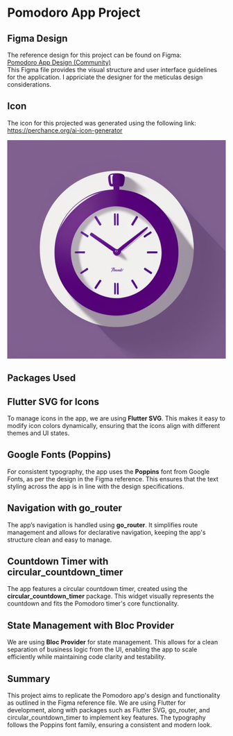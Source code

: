 # Pomodoro App Project

## Figma Design
The reference design for this project can be found on Figma:  
[Pomodoro App Design (Community)](https://www.figma.com/design/kNYnHKfN6Pw5UAUZCw6soJ/Pomodoro-App-Design-(Community)?m=auto&t=cYytujP1HgpJ78DQ-6)  
This Figma file provides the visual structure and user interface guidelines for the application. I appriciate the designer for the meticulas design considerations.

## Icon 
The icon for this projected was generated using the following link:
https://perchance.org/ai-icon-generator

![Application Logo](assets/images/pomodoro_icon.jpeg)


## Packages Used
## Flutter SVG for Icons
To manage icons in the app, we are using **Flutter SVG**. This makes it easy to modify icon colors dynamically, ensuring that the icons align with different themes and UI states.

## Google Fonts (Poppins)
For consistent typography, the app uses the **Poppins** font from Google Fonts, as per the design in the Figma reference. This ensures that the text styling across the app is in line with the design specifications.

## Navigation with go_router
The app’s navigation is handled using **go_router**. It simplifies route management and allows for declarative navigation, keeping the app's structure clean and easy to manage.

## Countdown Timer with circular_countdown_timer
The app features a circular countdown timer, created using the **circular_countdown_timer** package. This widget visually represents the countdown and fits the Pomodoro timer's core functionality.

## State Management with Bloc Provider
We are using **Bloc Provider** for state management. This allows for a clean separation of business logic from the UI, enabling the app to scale efficiently while maintaining code clarity and testability.

## Summary
This project aims to replicate the Pomodoro app's design and functionality as outlined in the Figma reference file. We are using Flutter for development, along with packages such as Flutter SVG, go_router, and circular_countdown_timer to implement key features. The typography follows the Poppins font family, ensuring a consistent and modern look. 